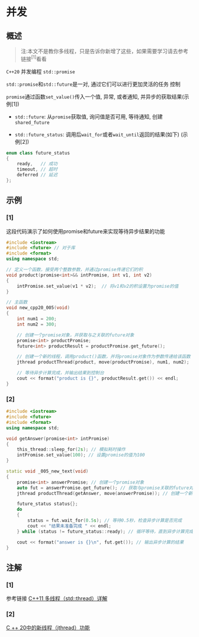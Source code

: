 # 并发
## 概述
> 注:本文不是教你多线程，只是告诉你新增了这些，如果需要学习请去参考链接<sup>[1]</sup>看看

`C++20` 并发编程 `std::promise`

`std::promise`和`std::future`是一对, 通过它们可以进行更加灵活的任务
控制

`promise`通过函数`set_value()`传入一个值, 异常, 或者通知, 并异步的获取结果(示例[1])

- `std::future`: 从`promise`获取值, 询问值是否可用, 等待通知, 创建`shared_future`

- `std::future_status`: 调用后`wait_for`或者`wait_until`返回的结果(如下) (示例[2])

```C++
enum class future_status
{
    ready,   // 成功
    timeout, // 超时
    deferred // 延迟
};
```

## 示例
### [1]

这段代码演示了如何使用promise和future来实现等待异步结果的功能
```C++
#include <iostream>
#include <future> // 对于库
#include <format>
using namespace std;

// 定义一个函数，接受两个整数参数，并通过promise传递它们的积
void product(promise<int>&& intPromise, int v1, int v2)
{
	intPromise.set_value(v1 * v2);  // 将v1和v2的积设置为promise的值
}

// 主函数
void new_cpp20_005(void)
{
	int num1 = 200;
	int num2 = 300;

	// 创建一个promise对象，并获取与之关联的future对象
	promise<int> productPromise;
	future<int> productResult = productPromise.get_future();

	// 创建一个新的线程，调用product()函数，并将promise对象作为参数传递给该函数
	jthread productThread(product, move(productPromise), num1, num2);

	// 等待异步计算完成，并输出结果到控制台
	cout << format("product is {}", productResult.get()) << endl;
}
```
### [2]

```C++
#include <iostream>
#include <future>
#include <format>
using namespace std;

void getAnswer(promise<int> intPromise)
{
	this_thread::sleep_for(2s); // 模拟耗时操作
	intPromise.set_value(100); // 设置promise的值为100
}

static void _005_new_text(void)
{
	promise<int> answerPromise; // 创建一个promise对象
	auto fut = answerPromise.get_future(); // 获取与promise关联的future对象
	jthread productThread(getAnswer, move(answerPromise)); // 创建一个新线程，并将promise对象作为参数传递给getAnswer函数

	future_status status{};
	do
	{
		status = fut.wait_for(0.5s); // 等待0.5秒，检查异步计算是否完成
		cout << "结果未准备完成 " << endl;
	} while (status != future_status::ready); // 循环等待，直到异步计算完成

	cout << format("answer is {}\n", fut.get()); // 输出异步计算的结果
}
```

## 注解
### [1]
参考链接
[C++11 多线程（std::thread）详解](https://blog.csdn.net/sjc_0910/article/details/118861539)

### [2]
[C ++ 20中的新线程（jthread）功能](https://www.jianshu.com/p/c610ad5db6b7)